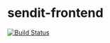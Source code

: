 # sendit-frontend

[![Build Status](https://travis-ci.com/dorothyas/sendit-frontend.svg?branch=ch-update-travis-run-tests-166276533)](https://travis-ci.com/dorothyas/sendit-frontend)
